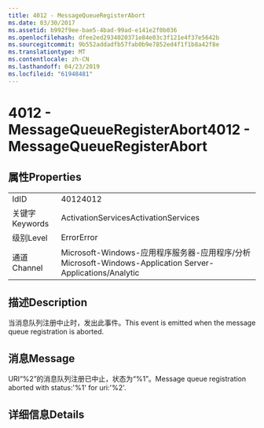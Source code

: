 ```yaml
---
title: 4012 - MessageQueueRegisterAbort
ms.date: 03/30/2017
ms.assetid: b992f9ee-bae5-4bad-99ad-e141e2f0b036
ms.openlocfilehash: dfee2ed2934020371e84e03c3f121e4f37e5642b
ms.sourcegitcommit: 9b552addadfb57fab0b9e7852ed4f1f1b8a42f8e
ms.translationtype: MT
ms.contentlocale: zh-CN
ms.lasthandoff: 04/23/2019
ms.locfileid: "61948481"
---
```

# <a name="4012---messagequeueregisterabort"></a><span data-ttu-id="5a2bf-102">4012 - MessageQueueRegisterAbort</span><span class="sxs-lookup"><span data-stu-id="5a2bf-102">4012 - MessageQueueRegisterAbort</span></span>
## <a name="properties"></a><span data-ttu-id="5a2bf-103">属性</span><span class="sxs-lookup"><span data-stu-id="5a2bf-103">Properties</span></span>  
  
|||  
|-|-|  
|<span data-ttu-id="5a2bf-104">Id</span><span class="sxs-lookup"><span data-stu-id="5a2bf-104">ID</span></span>|<span data-ttu-id="5a2bf-105">4012</span><span class="sxs-lookup"><span data-stu-id="5a2bf-105">4012</span></span>|  
|<span data-ttu-id="5a2bf-106">关键字</span><span class="sxs-lookup"><span data-stu-id="5a2bf-106">Keywords</span></span>|<span data-ttu-id="5a2bf-107">ActivationServices</span><span class="sxs-lookup"><span data-stu-id="5a2bf-107">ActivationServices</span></span>|  
|<span data-ttu-id="5a2bf-108">级别</span><span class="sxs-lookup"><span data-stu-id="5a2bf-108">Level</span></span>|<span data-ttu-id="5a2bf-109">Error</span><span class="sxs-lookup"><span data-stu-id="5a2bf-109">Error</span></span>|  
|<span data-ttu-id="5a2bf-110">通道</span><span class="sxs-lookup"><span data-stu-id="5a2bf-110">Channel</span></span>|<span data-ttu-id="5a2bf-111">Microsoft-Windows-应用程序服务器-应用程序/分析</span><span class="sxs-lookup"><span data-stu-id="5a2bf-111">Microsoft-Windows-Application Server-Applications/Analytic</span></span>|  
  
## <a name="description"></a><span data-ttu-id="5a2bf-112">描述</span><span class="sxs-lookup"><span data-stu-id="5a2bf-112">Description</span></span>  
 <span data-ttu-id="5a2bf-113">当消息队列注册中止时，发出此事件。</span><span class="sxs-lookup"><span data-stu-id="5a2bf-113">This event is emitted when the message queue registration is aborted.</span></span>  
  
## <a name="message"></a><span data-ttu-id="5a2bf-114">消息</span><span class="sxs-lookup"><span data-stu-id="5a2bf-114">Message</span></span>  
 <span data-ttu-id="5a2bf-115">URI“%2”的消息队列注册已中止，状态为“%1”。</span><span class="sxs-lookup"><span data-stu-id="5a2bf-115">Message queue registration aborted with status:'%1' for uri:'%2'.</span></span>  
  
## <a name="details"></a><span data-ttu-id="5a2bf-116">详细信息</span><span class="sxs-lookup"><span data-stu-id="5a2bf-116">Details</span></span>
